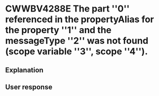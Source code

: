 # CWWBV4288E The part ''0'' referenced in the propertyAlias for the property ''1'' and the messageType ''2'' was not found (scope variable ''3'', scope ''4'').

## Explanation

## User response
